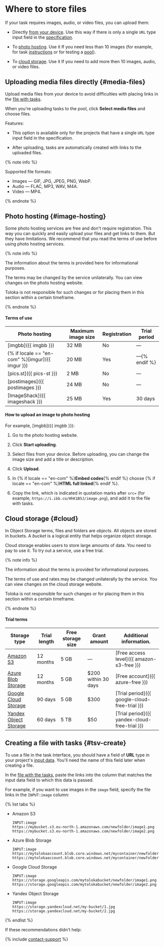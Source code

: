 # Where to store files

If your task requires images, audio, or video files, you can upload them:
- Directly [from your device](#media-files). Use this way if there is only a single `URL` type input field in the [specification](incoming.md).

- To [photo hosting](#image-hosting). Use it If you need less than 10 images (for example, for task [instructions](../../glossary.md#instructions) or for testing a [pool](../../glossary.md#pool)).

- To [cloud storage](#cloud). Use it If you need to add more then 10 images, audio, or video files.

## Uploading media files directly {#media-files}

Upload media files from your device to avoid difficulties with placing links in the [file with tasks](../../glossary.md#tsv).

When you're uploading tasks to the pool, click **Select media files** and choose files.

Features:

- This option is available only for the projects that have a single `URL` type input field in the specification.

- After uploading, tasks are automatically created with links to the uploaded files.

{% note info %}

Supported file formats:

- Images — GIF, JPG, JPEG, PNG, WebP.
- Audio — FLAC, MP3, WAV, M4A.
- Video — MP4.

{% endnote %}

## Photo hosting {#image-hosting}

Some photo hosting services are free and don't require registration. This way you can quickly and easily upload your files and get links to them. But they have limitations. We recommend that you read the terms of use before using photo hosting services.

{% note info %}

The information about the terms is provided here for informational purposes.

The terms may be changed by the service unilaterally. You can view changes on the photo hosting website.

Toloka is not responsible for such changes or for placing them in this section within a certain timeframe.

{% endnote %}

#### Terms of use

Photo hosting | Maximum image size | Registration | Trial period
----- | ----- | ----- | -----
[imgbb]({{ imgbb }}) | 32 MB | No | —
{% if locale == "en-com" %}[imgur]({{ imgur }}) | 20 MB | Yes | —{% endif %}
[pics.st]({{ pics-st }}) | 2 MB | No | —
[postimages]({{ postimages }}) | 24 MB | No | —
[ImageShack]({{ imageshack }}) | 25 MB | Yes | 30 days

#### How to upload an image to photo hosting

For example, [imgbb]({{ imgbb }}):

1. Go to the photo hosting website.

1. Click **Start uploading**.

1. Select files from your device. Before uploading, you can change the image size and add a title or description.

1. Click **Upload**.

1. In {% if locale == "en-com" %}**Embed codes**{% endif %} choose {% if locale == "en-com" %}**HTML full linked**{% endif %}.

1. Copy the link, which is indicated in quotation marks after `src=` (for example, `https://i.ibb.co/HhK1B5J/image.png`), and add it to the file with tasks.

## Cloud storage {#cloud}

In Object Storage terms, files and folders are _objects_. All objects are stored in buckets. A _bucket_ is a logical entity that helps organize object storage.

Cloud storage enables users to store large amounts of data. You need to pay to use it. To try out a service, use a free trial.

{% note info %}

The information about the terms is provided for informational purposes.

The terms of use and rates may be changed unilaterally by the service. You can view changes on the cloud storage website.

Toloka is not responsible for such changes or for placing them in this section within a certain timeframe.

{% endnote %}

#### Trial terms

Storage type | Trial length | Free storage size | Grant amount | Additional information.
----- | ----- | ----- | ----- | -----
[Amazon S3](amazon-cloud-storage.md) | 12 months | 5 GB | — | [Free access level]({{ amazon-s3-free }})
[Azure Blob Storage](azure-cloud-storage.md) | 12 months | 5 GB | $200 within 30 days | [Free account]({{ azure-free }})
[Google Cloud Storage](google-cloud-storage.md) | 90 days | 5 GB | $300 | [Trial period]({{ google-cloud-free-trial }})
[Yandex Object Storage](use-object-storage.md) | 60 days | 5 TB | $50 | [Trial period]({{ yandex-cloud-free-trial }})

## Creating a file with tasks {#tsv-create}

To use a file in the task interface, you should have a field of **URL** type in your project's [input data](incoming.md). You'll need the name of this field later when creating a file.

In the [file with the tasks](pool_csv.md), paste the links into the column that matches the input data field to which this data is passed.

For example, if you want to use images in the `image` field, specify the file links in the `INPUT:image` column:

{% list tabs %}

- Amazon S3

  ```plaintext
  INPUT:image
  https://mybucket.s3.eu-north-1.amazonaws.com/newfolder/image1.png
  https://mybucket.s3.eu-north-1.amazonaws.com/newfolder/image2.png
  ```

- Azure Blob Storage

  ```plaintext
  INPUT:image
  https://mytolokaaccount.blob.core.windows.net/mycontainer/newfolder/image1.png
  https://mytolokaaccount.blob.core.windows.net/mycontainer/newfolder/image2.png
  ```

- Google Cloud Storage

  ```plaintext
  INPUT:image
  https://storage.googleapis.com/mytolokabucket/newfolder/image1.png
  https://storage.googleapis.com/mytolokabucket/newfolder/image2.png
  ```

- Yandex Object Storage

  ```plaintext
  INPUT:image
  https://storage.yandexcloud.net/my-bucket/1.jpg
  https://storage.yandexcloud.net/my-bucket/2.jpg
  ```

{% endlist %}

If these recommendations didn't help:

{% include [contact-support](../_includes/contact-support.md) %}